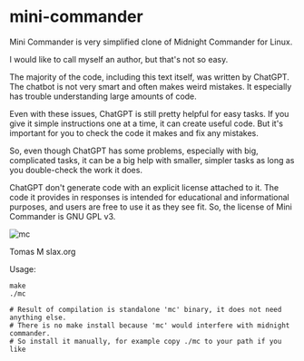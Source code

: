 # mini-commander
Mini Commander is very simplified clone of Midnight Commander for Linux.

I would like to call myself an author, but that's not so easy.

The majority of the code, including this text itself, was written by
ChatGPT. The chatbot is not very smart and often makes weird mistakes. It
especially has trouble understanding large amounts of code.

Even with these issues, ChatGPT is still pretty helpful for easy tasks.
If you give it simple instructions one at a time, it can create useful
code. But it's important for you to check the code it makes and fix any
mistakes.

So, even though ChatGPT has some problems, especially with big,
complicated tasks, it can be a big help with smaller, simpler tasks as
long as you double-check the work it does.

ChatGPT don't generate code with an explicit license attached to it. The
code it provides in responses is intended for educational and informational
purposes, and users are free to use it as they see fit. So, the license
of Mini Commander is GNU GPL v3.

![mc](https://github.com/Tomas-M/mini-commander/assets/2259370/3ec02529-7e8d-4d74-9468-01f35b705b0f)

Tomas M
slax.org


Usage:

    make
    ./mc

    # Result of compilation is standalone 'mc' binary, it does not need anything else.
    # There is no make install because 'mc' would interfere with midnight commander.
    # So install it manually, for example copy ./mc to your path if you like

